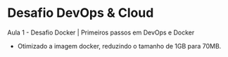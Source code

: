 # Desafio DevOps & Cloud

Aula 1 - Desafio Docker | Primeiros passos em DevOps e Docker <br>
- Otimizado a imagem docker, reduzindo o tamanho de 1GB para 70MB.
